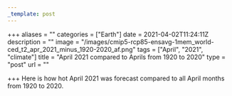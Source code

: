 ```yaml
---
_template: post
---
```



+++
aliases = ""
categories = ["Earth"]
date = 2021-04-02T11:24:11Z
description = ""
image = "/images/cmip5-rcp85-ensavg-1mem_world-ced_t2_apr_2021_minus_1920-2020_af.png"
tags = ["April", "2021", "climate"]
title = "April 2021 compared to Aprils from 1920 to 2020"
type = "post"
url = ""

+++
Here is how hot April 2021 was forecast compared to all April months from 1920 to 2020.
